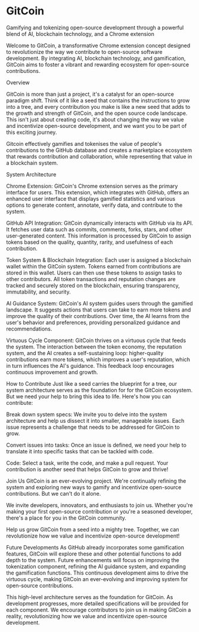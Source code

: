 
# GitCoin
Gamifying and tokenizing open-source development through a powerful blend of AI, blockchain technology, and a Chrome extension

Welcome to GitCoin, a transformative Chrome extension concept designed to revolutionize the way we contribute to open-source software development. By integrating AI, blockchain technology, and gamification, GitCoin aims to foster a vibrant and rewarding ecosystem for open-source contributions.

Overview

GitCoin is more than just a project, it's a catalyst for an open-source paradigm shift. Think of it like a seed that contains the instructions to grow into a tree, and every contribution you make is like a new seed that adds to the growth and strength of GitCoin, and the open source code landscape. This isn't just about creating code, it's about changing the way we value and incentivize open-source development, and we want you to be part of this exciting journey.

Gitcoin effectively gamifies and tokenises the value of people's contributions to the GitHub database and creates a marketplace ecosystem that rewards contribution and collaboration, while representing that value in a blockchain system.  

System Architecture

Chrome Extension: 
GitCoin's Chrome extension serves as the primary interface for users. This extension, which integrates with GitHub, offers an enhanced user interface that displays gamified statistics and various options to generate content, annotate, verify data, and contribute to the system.

GitHub API Integration: 
GitCoin dynamically interacts with GitHub via its API. It fetches user data such as commits, comments, forks, stars, and other user-generated content. This information is processed by GitCoin to assign tokens based on the quality, quantity, rarity, and usefulness of each contribution.

Token System & Blockchain Integration: 
Each user is assigned a blockchain wallet within the GitCoin system. Tokens earned from contributions are stored in this wallet. Users can then use these tokens to assign tasks to other contributors. All token transactions and reputation changes are tracked and securely stored on the blockchain, ensuring transparency, immutability, and security.

AI Guidance System: 
GitCoin's AI system guides users through the gamified landscape. It suggests actions that users can take to earn more tokens and improve the quality of their contributions. Over time, the AI learns from the user's behavior and preferences, providing personalized guidance and recommendations.

Virtuous Cycle Component: 
GitCoin thrives on a virtuous cycle that feeds the system. The interaction between the token economy, the reputation system, and the AI creates a self-sustaining loop: higher-quality contributions earn more tokens, which improves a user's reputation, which in turn influences the AI's guidance. This feedback loop encourages continuous improvement and growth.

How to Contribute
Just like a seed carries the blueprint for a tree, our system architecture serves as the foundation for for the GitCoin ecosystem. But we need your help to bring this idea to life. Here's how you can contribute:

Break down system specs: We invite you to delve into the system architecture and help us dissect it into smaller, manageable issues. Each issue represents a challenge that needs to be addressed for GitCoin to grow.

Convert issues into tasks: Once an issue is defined, we need your help to translate it into specific tasks that can be tackled with code.

Code: Select a task, write the code, and make a pull request. Your contribution is another seed that helps GitCoin to grow and thrive!

Join Us
GitCoin is an ever-evolving project. We're continually refining the system and exploring new ways to gamify and incentivize open-source contributions. But we can't do it alone.

We invite developers, innovators, and enthusiasts to join us. Whether you're making your first open-source contribution or you're a seasoned developer, there's a place for you in the GitCoin community.

Help us grow GitCoin from a seed into a mighty tree. Together, we can revolutionize how we value and incentivize open-source development!

Future Developments
As GitHub already incorporates some gamification features, GitCoin will explore these and other potential functions to add depth to the system. Future enhancements will focus on improving the tokenization component, refining the AI guidance system, and expanding the gamification functions. This continuous development aims to drive the virtuous cycle, making GitCoin an ever-evolving and improving system for open-source contributions.

This high-level architecture serves as the foundation for GitCoin. As development progresses, more detailed specifications will be provided for each component. We encourage contributors to join us in making GitCoin a reality, revolutionizing how we value and incentivize open-source development.

